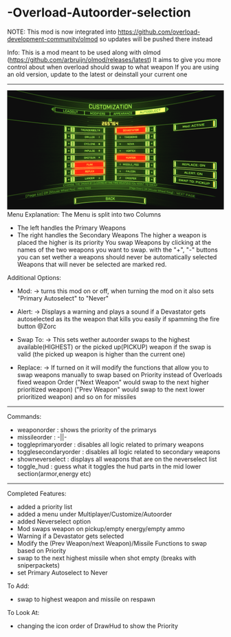 # -Overload-Autoorder-selection

NOTE: This mod is now integrated into https://github.com/overload-development-community/olmod 
      so updates will be pushed there instead


 Info: 
 This is a mod meant to be used along with olmod (https://github.com/arbruijn/olmod/releases/latest)
 It aims to give you more control about when overload should swap to what weapon
 If you are using an old version, update to the latest or deinstall your current one
 
 ________________________________________________________________________________________________________________________________
![1](https://github.com/luponix/-Overload-Autoorder-selection/blob/master/github-ReadMe.PNG)
Menu Explanation:
 The Menu is split into two Columns
  * The left handles the Primary Weapons
  * The right handles the Secondary Weapons
 The higher a weapon is placed the higher is its priority
 You swap Weapons by clicking at the names of the two weapons
 you want to swap.
 with the "+", "-" buttons you can set wether a weapons should never be automatically selected
 Weapons that will never be selected are marked red.
 
 Additional Options:
 * Mod:   -> turns this mod on or off, when turning the mod on it also sets "Primary Autoselect" to "Never" 
 * Alert: -> Displays a warning and plays a sound if a Devastator gets autoselected as its the weapon that kills
             you easily if spamming the fire button @Zorc 
 * Swap To: -> This sets wether autoorder swaps to the highest available(HIGHEST) or the picked up(PICKUP) weapon
               if the swap is valid (the picked up weapon is higher than the current one)            

 * Replace: -> If turned on it will modify the functions that allow you to swap weapons manually to swap 
               based on Priority instead of Overloads fixed weapon Order 
               ("Next Weapon" would swap to the next higher prioritized weapon)
               ("Prev Weapon" would swap to the next lower prioritized weapon)
               and so on for missiles

________________________________________________________________________________________________________________________________

Commands:
 * weaponorder : shows the priority of the primarys
 * missileorder : -||-
 * toggleprimaryorder : disables all logic related to primary weapons
 * togglesecondaryorder :  disables all logic related to secondary weapons
 * showneverselect : displays all weapons that are on the neverselect list
 * toggle_hud : guess what it toggles the hud parts in the mid lower section(armor,energy etc)
 
________________________________________________________________________________________________________________________________ 

Completed Features: 
  * added a priority list
  * added a menu under Multiplayer/Customize/Autoorder
  * added Neverselect option
  * Mod swaps weapon on pickup/empty energy/empty ammo
  * Warning if a Devastator gets selected
  * Modify the (Prev Weapon/next Weapon)/Missile Functions to swap based on Priority
  * swap to the next highest missile when shot empty (breaks with sniperpackets)
  * set Primary Autoselect to Never   
  
To Add:
  * swap to highest weapon and missile on respawn
  
    
To Look At:
  * changing the icon order of DrawHud to show the Priority
    

